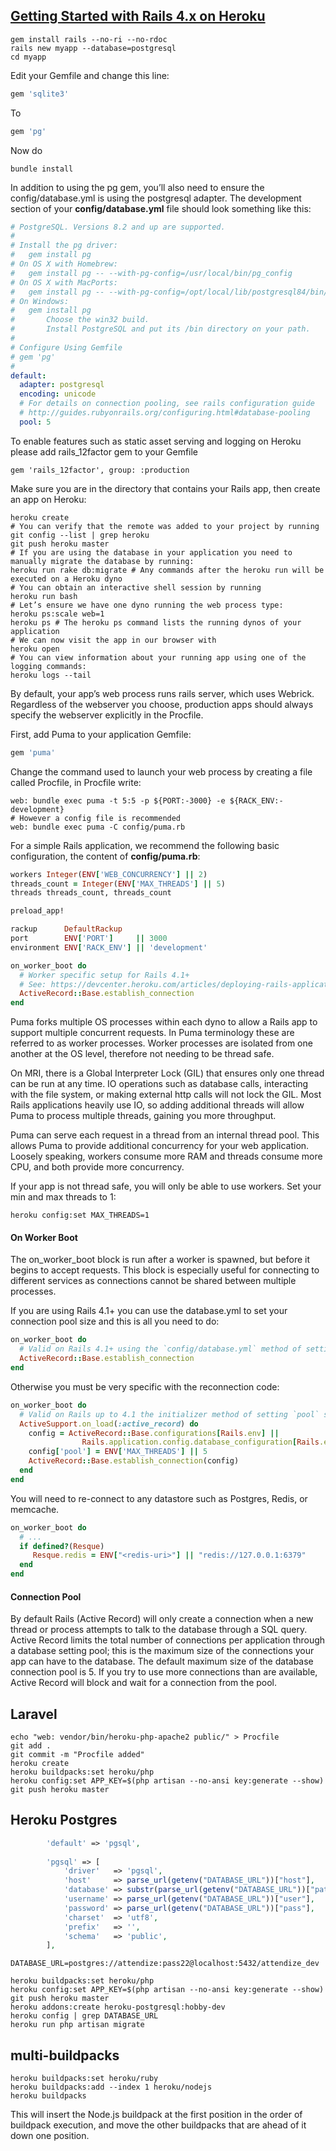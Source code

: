 [Getting Started with Rails 4.x on Heroku](https://devcenter.heroku.com/articles/getting-started-with-rails4)
---
```shell
gem install rails --no-ri --no-rdoc
rails new myapp --database=postgresql
cd myapp
```
Edit your Gemfile and change this line:
```ruby
gem 'sqlite3'
```
To
```ruby
gem 'pg'
```
Now do
```shell
bundle install
```
In addition to using the pg gem, you’ll also need to ensure the config/database.yml is using the postgresql adapter.
The development section of your **config/database.yml** file should look something like this:
```yml
# PostgreSQL. Versions 8.2 and up are supported.
#
# Install the pg driver:
#   gem install pg
# On OS X with Homebrew:
#   gem install pg -- --with-pg-config=/usr/local/bin/pg_config
# On OS X with MacPorts:
#   gem install pg -- --with-pg-config=/opt/local/lib/postgresql84/bin/pg_config
# On Windows:
#   gem install pg
#       Choose the win32 build.
#       Install PostgreSQL and put its /bin directory on your path.
#
# Configure Using Gemfile
# gem 'pg'
#
default: 
  adapter: postgresql
  encoding: unicode
  # For details on connection pooling, see rails configuration guide
  # http://guides.rubyonrails.org/configuring.html#database-pooling
  pool: 5
```
 To enable features such as static asset serving and logging on Heroku please add rails_12factor gem to your Gemfile
 ```
 gem 'rails_12factor', group: :production
 ```
Make sure you are in the directory that contains your Rails app, then create an app on Heroku:
```shell
heroku create
# You can verify that the remote was added to your project by running
git config --list | grep heroku
git push heroku master
# If you are using the database in your application you need to manually migrate the database by running:
heroku run rake db:migrate # Any commands after the heroku run will be executed on a Heroku dyno
# You can obtain an interactive shell session by running
heroku run bash
# Let’s ensure we have one dyno running the web process type:
heroku ps:scale web=1
heroku ps # The heroku ps command lists the running dynos of your application
# We can now visit the app in our browser with
heroku open
# You can view information about your running app using one of the logging commands:
heroku logs --tail
```
By default, your app’s web process runs rails server, which uses Webrick.
Regardless of the webserver you choose, production apps should always specify the webserver explicitly in the Procfile.

First, add Puma to your application Gemfile:
```ruby
gem 'puma'
```
Change the command used to launch your web process by creating a file called Procfile, in Procfile write:
```shell
web: bundle exec puma -t 5:5 -p ${PORT:-3000} -e ${RACK_ENV:-development}
# However a config file is recommended 
web: bundle exec puma -C config/puma.rb
```
For a simple Rails application, we recommend the following basic configuration, the content of **config/puma.rb**:
```ruby
workers Integer(ENV['WEB_CONCURRENCY'] || 2)
threads_count = Integer(ENV['MAX_THREADS'] || 5)
threads threads_count, threads_count

preload_app!

rackup      DefaultRackup
port        ENV['PORT']     || 3000
environment ENV['RACK_ENV'] || 'development'

on_worker_boot do
  # Worker specific setup for Rails 4.1+
  # See: https://devcenter.heroku.com/articles/deploying-rails-applications-with-the-puma-web-server#on-worker-boot
  ActiveRecord::Base.establish_connection
end
```
Puma forks multiple OS processes within each dyno to allow a Rails app to support multiple concurrent requests. In Puma terminology these are referred to as worker processes. Worker processes are isolated from one another at the OS level, therefore not needing to be thread safe.

On MRI, there is a Global Interpreter Lock (GIL) that ensures only one thread can be run at any time. IO operations such as database calls, interacting with the file system, or making external http calls will not lock the GIL. Most Rails applications heavily use IO, so adding additional threads will allow Puma to process multiple threads, gaining you more throughput.

Puma can serve each request in a thread from an internal thread pool. This allows Puma to provide additional concurrency for your web application. Loosely speaking, workers consume more RAM and threads consume more CPU, and both provide more concurrency.

If your app is not thread safe, you will only be able to use workers. Set your min and max threads to 1:
```
heroku config:set MAX_THREADS=1
```

#### On Worker Boot
The on_worker_boot block is run after a worker is spawned, but before it begins to accept requests. This block is especially useful for connecting to different services as connections cannot be shared between multiple processes.

If you are using Rails 4.1+ you can use the database.yml to set your connection pool size and this is all you need to do:
```ruby
on_worker_boot do
  # Valid on Rails 4.1+ using the `config/database.yml` method of setting `pool` size
  ActiveRecord::Base.establish_connection
end
```
Otherwise you must be very specific with the reconnection code:
```ruby
on_worker_boot do
  # Valid on Rails up to 4.1 the initializer method of setting `pool` size
  ActiveSupport.on_load(:active_record) do
    config = ActiveRecord::Base.configurations[Rails.env] ||
                Rails.application.config.database_configuration[Rails.env]
    config['pool'] = ENV['MAX_THREADS'] || 5
    ActiveRecord::Base.establish_connection(config)
  end
end
```
You will need to re-connect to any datastore such as Postgres, Redis, or memcache. 
```ruby
on_worker_boot do
  # ...
  if defined?(Resque)
     Resque.redis = ENV["<redis-uri>"] || "redis://127.0.0.1:6379"
  end
end
```
#### Connection Pool
By default Rails (Active Record) will only create a connection when a new thread or process attempts to talk to the database through a SQL query. Active Record limits the total number of connections per application through a database setting pool; this is the maximum size of the connections your app can have to the database. The default maximum size of the database connection pool is 5. If you try to use more connections than are available, Active Record will block and wait for a connection from the pool.

Laravel
---
```shell
echo "web: vendor/bin/heroku-php-apache2 public/" > Procfile
git add .
git commit -m "Procfile added"
heroku create
heroku buildpacks:set heroku/php
heroku config:set APP_KEY=$(php artisan --no-ansi key:generate --show)
git push heroku master
```

Heroku Postgres
---
```php
        'default' => 'pgsql',
        
        'pgsql' => [
            'driver'   => 'pgsql',
            'host'     => parse_url(getenv("DATABASE_URL"))["host"],
            'database' => substr(parse_url(getenv("DATABASE_URL"))["path"], 1),
            'username' => parse_url(getenv("DATABASE_URL"))["user"],
            'password' => parse_url(getenv("DATABASE_URL"))["pass"],
            'charset'  => 'utf8',
            'prefix'   => '',
            'schema'   => 'public',
        ],
```

```
DATABASE_URL=postgres://attendize:pass22@localhost:5432/attendize_dev
```

```shell
heroku buildpacks:set heroku/php
heroku config:set APP_KEY=$(php artisan --no-ansi key:generate --show)
git push heroku master
heroku addons:create heroku-postgresql:hobby-dev
heroku config | grep DATABASE_URL
heroku run php artisan migrate
```
multi-buildpacks
---
```
heroku buildpacks:set heroku/ruby
heroku buildpacks:add --index 1 heroku/nodejs
heroku buildpacks
```
This will insert the Node.js buildpack at the first position in the order of buildpack execution, and move the other buildpacks that are ahead of it down one position. 
